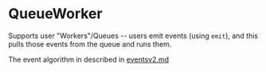 # QueueWorker

Supports user "Workers"/Queues -- users emit events (using `emit`),
and this pulls those events from the queue and runs them.

The event algorithm in described in [eventsv2.md](/docs/eventsV2.md)
